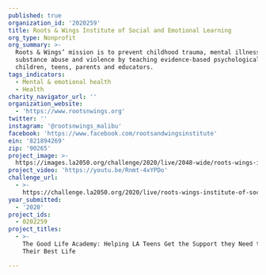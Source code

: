 ```yaml
---
published: true
organization_id: '2020259'
title: Roots & Wings Institute of Social and Emotional Learning
org_type: Nonprofit
org_summary: >-
  Roots & Wings’ mission is to prevent childhood trauma, mental illness,
  substance abuse and violence by teaching evidence-based psychological tools to
  children, teens, parents and educators.
tags_indicators:
  - Mental & emotional health
  - Health
charity_navigator_url: ''
organization_website:
  - 'https://www.rootsnwings.org'
twitter: ''
instagram: '@rootsnwings_malibu'
facebook: 'https://www.facebook.com/rootsandwingsinstitute'
ein: '821894269'
zip: '90265'
project_image: >-
  https://images.la2050.org/challenge/2020/live/2048-wide/roots-wings-institute-of-social-and-emotional-learning.jpg
project_video: 'https://youtu.be/Rnmt-4xYPDo'
challenge_url:
  - >-
    https://challenge.la2050.org/2020/live/roots-wings-institute-of-social-and-emotional-learning/
year_submitted:
  - '2020'
project_ids:
  - 0202259
project_titles:
  - >-
    The Good Life Academy: Helping LA Teens Get the Support they Need to Live
    Their Best Life

---
```

